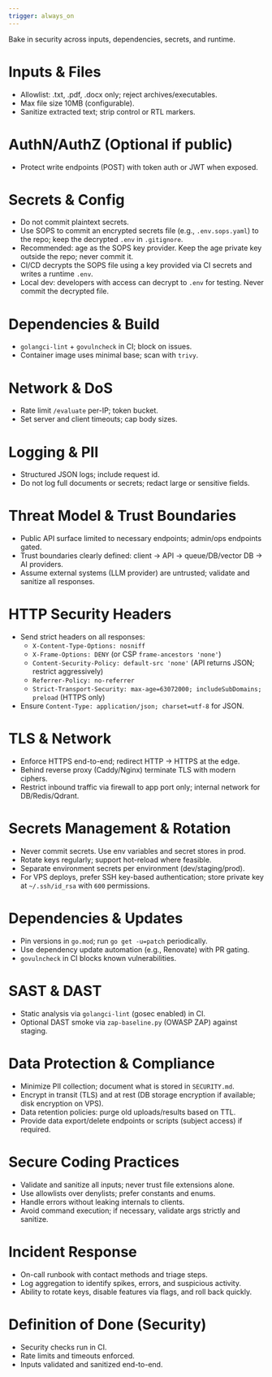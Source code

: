 ```yaml
---
trigger: always_on
---
```


Bake in security across inputs, dependencies, secrets, and runtime.

# Inputs & Files
- Allowlist: .txt, .pdf, .docx only; reject archives/executables.
- Max file size 10MB (configurable).
- Sanitize extracted text; strip control or RTL markers.

# AuthN/AuthZ (Optional if public)
- Protect write endpoints (POST) with token auth or JWT when exposed.

# Secrets & Config
- Do not commit plaintext secrets.
- Use SOPS to commit an encrypted secrets file (e.g., `.env.sops.yaml`) to the repo; keep the decrypted `.env` in `.gitignore`.
- Recommended: age as the SOPS key provider. Keep the age private key outside the repo; never commit it.
- CI/CD decrypts the SOPS file using a key provided via CI secrets and writes a runtime `.env`.
- Local dev: developers with access can decrypt to `.env` for testing. Never commit the decrypted file.

# Dependencies & Build
- `golangci-lint` + `govulncheck` in CI; block on issues.
- Container image uses minimal base; scan with `trivy`.

# Network & DoS
- Rate limit `/evaluate` per-IP; token bucket.
- Set server and client timeouts; cap body sizes.

# Logging & PII
- Structured JSON logs; include request id.
- Do not log full documents or secrets; redact large or sensitive fields.

# Threat Model & Trust Boundaries
- Public API surface limited to necessary endpoints; admin/ops endpoints gated.
- Trust boundaries clearly defined: client → API → queue/DB/vector DB → AI providers.
- Assume external systems (LLM provider) are untrusted; validate and sanitize all responses.

# HTTP Security Headers
- Send strict headers on all responses:
  - `X-Content-Type-Options: nosniff`
  - `X-Frame-Options: DENY` (or CSP `frame-ancestors 'none'`)
  - `Content-Security-Policy: default-src 'none'` (API returns JSON; restrict aggressively)
  - `Referrer-Policy: no-referrer`
  - `Strict-Transport-Security: max-age=63072000; includeSubDomains; preload` (HTTPS only)
- Ensure `Content-Type: application/json; charset=utf-8` for JSON.

# TLS & Network
- Enforce HTTPS end-to-end; redirect HTTP → HTTPS at the edge.
- Behind reverse proxy (Caddy/Nginx) terminate TLS with modern ciphers.
- Restrict inbound traffic via firewall to app port only; internal network for DB/Redis/Qdrant.

# Secrets Management & Rotation
- Never commit secrets. Use env variables and secret stores in prod.
- Rotate keys regularly; support hot-reload where feasible.
- Separate environment secrets per environment (dev/staging/prod).
- For VPS deploys, prefer SSH key-based authentication; store private key at `~/.ssh/id_rsa` with `600` permissions.

# Dependencies & Updates
- Pin versions in `go.mod`; run `go get -u=patch` periodically.
- Use dependency update automation (e.g., Renovate) with PR gating.
- `govulncheck` in CI blocks known vulnerabilities.

# SAST & DAST
- Static analysis via `golangci-lint` (gosec enabled) in CI.
- Optional DAST smoke via `zap-baseline.py` (OWASP ZAP) against staging.

# Data Protection & Compliance
- Minimize PII collection; document what is stored in `SECURITY.md`.
- Encrypt in transit (TLS) and at rest (DB storage encryption if available; disk encryption on VPS).
- Data retention policies: purge old uploads/results based on TTL.
- Provide data export/delete endpoints or scripts (subject access) if required.

# Secure Coding Practices
- Validate and sanitize all inputs; never trust file extensions alone.
- Use allowlists over denylists; prefer constants and enums.
- Handle errors without leaking internals to clients.
- Avoid command execution; if necessary, validate args strictly and sanitize.

# Incident Response
- On-call runbook with contact methods and triage steps.
- Log aggregation to identify spikes, errors, and suspicious activity.
- Ability to rotate keys, disable features via flags, and roll back quickly.

# Definition of Done (Security)
- Security checks run in CI.
- Rate limits and timeouts enforced.
- Inputs validated and sanitized end-to-end.
